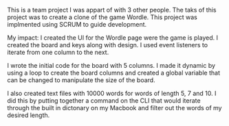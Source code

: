 This is a team project I was appart of with 3 other people. The taks of this project was to create a clone of the game Wordle.
This project was implmented using SCRUM to guide development.

My impact:
I created the UI for the Wordle page were the game is played. I created the board and keys along with design.
I used event listeners to iterate from one column to the next.

I wrote the initial code for the board with 5 columns. I made it dynamic by using a loop to create the board columns and created
a global variable that can be changed to manipulate the size of the board.

I also created text files with 10000 words for words of length 5, 7 and 10. I did this by putting together a command on the CLI
that would iterate through the built in dictonary on my Macbook and filter out the words of my desired length.


